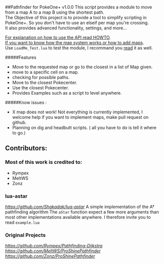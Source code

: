 ##Pathfinder for PokeOne+ v1.0.0
This script provides a module to move from a map A to a map B using the shortest path.  
The Objective of this project is to provide a tool to simplify scripting in PokeOne+. So you don't have to use an elseif per map you're crossing.  
It also provides advanced functionality, settings, and more...  

[For explanation on how to use the API read HOWTO](https://github.com/Crazy3001/PokeOnePlus-PathFinder/blob/master/HOWTO.md).  
[If you want to know how the map system works or how to add maps](https://github.com/Crazy3001/PokeOnePlus-PathFinder/blob/master/ADDINGMAPS.md).  
Use `LoadMe_Test.lua` to test the module, I recommand you [read](https://github.com/Crazy3001/PokeOnePlus-PathFinder/blob/master/LoadMe_Test.lua) it as well. 

#####Features

* Move to the requested map or go to the closest in a list of Map given.
* move to a specific cell on a map.
* checking for possible paths.
* Move to the closest Pokecenter.
* Use the closest Pokecenter.
* Provides Examples such as a script to level anywhere.

#####Know issues :

* X map does not work! Not everything is currently implemented, I welcome help if you want to implement maps, make pull request on github.
* Planning on dig and headbutt scripts. ( all you have to do is tell it where to go.)

## Contributors:

### Most of this work is credited to:
- Rympex
- MeltWS
- Zonz

### lua-astar
*https://github.com/Shakadak/lua-astar*
A simple implementation of the A* pathfinding algorithm
The `aStar` function expect a few more arguments than most other implementations available anywhere.
I therefore invite you to read `example.lua`

### Original Projects
*https://github.com/Rympex/Pathfinding-Dijkstra*
*https://github.com/MeltWS/ProShinePathfinder*
*https://github.com/Zonz/ProShinePathfinder*
